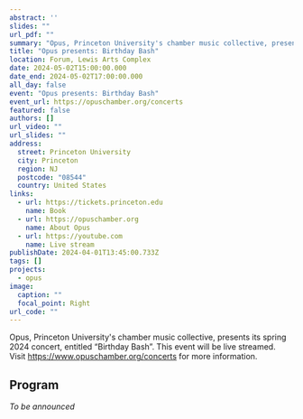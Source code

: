 ```yaml
---
abstract: ''
slides: ""
url_pdf: ""
summary: "Opus, Princeton University's chamber music collective, presents its spring 2024 concert."
title: "Opus presents: Birthday Bash"
location: Forum, Lewis Arts Complex
date: 2024-05-02T15:00:00.000
date_end: 2024-05-02T17:00:00.000
all_day: false
event: "Opus presents: Birthday Bash"
event_url: https://opuschamber.org/concerts
featured: false
authors: []
url_video: ""
url_slides: ""
address:
  street: Princeton University
  city: Princeton
  region: NJ
  postcode: "08544"
  country: United States
links:
  - url: https://tickets.princeton.edu
    name: Book
  - url: https://opuschamber.org
    name: About Opus
  - url: https://youtube.com
    name: Live stream
publishDate: 2024-04-01T13:45:00.733Z
tags: []
projects:
  - opus
image:
  caption: ""
  focal_point: Right
url_code: ""
---
```

Opus, Princeton University's chamber music collective, presents its spring 2024 concert, entitled “Birthday Bash”. This event will be live streamed. Visit https://www.opuschamber.org/concerts for more information.

## Program
*To be announced*

